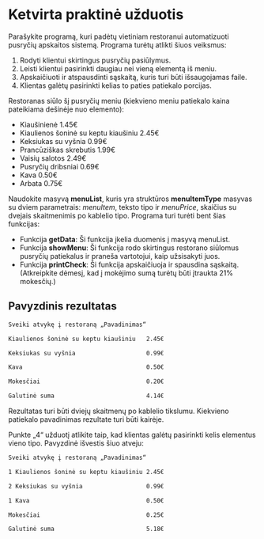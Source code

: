 # Ketvirta praktinė užduotis

Parašykite programą, kuri padėtų vietiniam restoranui automatizuoti pusryčių apskaitos sistemą. Programa turėtų atlikti šiuos veiksmus:

1. Rodyti klientui skirtingus pusryčių pasiūlymus.
2. Leisti klientui pasirinkti daugiau nei vieną elementą iš meniu.
3. Apskaičiuoti ir atspausdinti sąskaitą, kuris turi būti išsaugojamas faile.
4. Klientas galėtų pasirinkti kelias to paties patiekalo porcijas.

Restoranas siūlo šį pusryčių meniu (kiekvieno meniu patiekalo kaina pateikiama dešinėje nuo elemento):

* Kiaušinienė                           1.45€
* Kiaulienos šoninė su keptu kiaušiniu  2.45€
* Keksiukas su vyšnia                   0.99€
* Prancūziškas skrebutis                1.99€
* Vaisių salotos                        2.49€
* Pusryčių dribsniai                    0.69€
* Kava                                  0.50€
* Arbata                                0.75€

Naudokite masyvą **menuList**, kuris yra struktūros **menuItemType** masyvas su dviem parametrais: *menuItem*, teksto tipo ir *menuPrice*, skaičius su dvejais skaitmenimis po kablelio tipo. Programa turi turėti bent šias funkcijas:

* Funkcija **getData**: Ši funkcija įkelia duomenis į masyvą menuList.
* Funkcija **showMenu**: Ši funkcija rodo skirtingus restorano siūlomus pusryčių patiekalus ir praneša vartotojui, kaip užsisakyti juos.
* Funkcija **printCheck**: Ši funkcija apskaičiuoja ir spausdina sąskaitą. (Atkreipkite dėmesį, kad į mokėjimo sumą turėtų būti įtraukta 21% mokesčių.)

## Pavyzdinis rezultatas

```txt
Sveiki atvykę į restoraną „Pavadinimas“

Kiaulienos šoninė su keptu kiaušiniu   2.45€

Keksiukas su vyšnia                    0.99€

Kava                                   0.50€

Mokesčiai                              0.20€

Galutinė suma                          4.14€
```

Rezultatas turi būti dviejų skaitmenų po kablelio tikslumu. Kiekvieno patiekalo pavadinimas rezultate turi būti kairėje.

Punkte „4“ užduotį atlikite taip, kad klientas galėtų pasirinkti kelis elementus vieno tipo. Pavyzdinė išvestis šiuo atveju:

```txt
Sveiki atvykę į restoraną „Pavadinimas“

1 Kiaulienos šoninė su keptu kiaušiniu 2.45€

2 Keksiukas su vyšnia                  0.99€

1 Kava                                 0.50€

Mokesčiai                              0.25€

Galutinė suma                          5.18€
```
